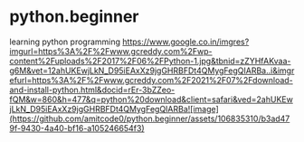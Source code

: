# python.beginner
learning python programming
https://www.google.co.in/imgres?imgurl=https%3A%2F%2Fwww.gcreddy.com%2Fwp-content%2Fuploads%2F2017%2F06%2FPython-1.jpg&tbnid=zZYHfAKvaa-g6M&vet=12ahUKEwjLkN_D95iEAxXz9jgGHRBFDt4QMygFegQIARBa..i&imgrefurl=https%3A%2F%2Fwww.gcreddy.com%2F2021%2F07%2Fdownload-and-install-python.html&docid=rEr-3bZZeo-fQM&w=860&h=477&q=python%20download&client=safari&ved=2ahUKEwjLkN_D95iEAxXz9jgGHRBFDt4QMygFegQIARBa![image](https://github.com/amitcode0/python.beginner/assets/106835310/b3ad479f-9430-4a40-bf16-a105246654f3)
